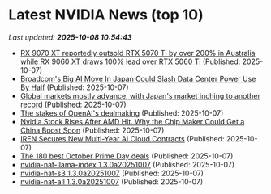 # Latest NVIDIA News (top 10)
_Last updated: **2025-10-08 10:54:43**_

- [RX 9070 XT reportedly outsold RTX 5070 Ti by over 200% in Australia while RX 9060 XT draws 100% lead over RTX 5060 Ti](https://www.notebookcheck.net/RX-9070-XT-reportedly-outsold-RTX-5070-Ti-by-over-200-in-Australia-while-RX-9060-XT-draws-100-lead-over-RTX-5060-Ti.1133126.0.html) (Published: 2025-10-07)
- [Broadcom's Big AI Move In Japan Could Slash Data Center Power Use By Half](https://finance.yahoo.com/news/broadcoms-big-ai-move-japan-103258751.html) (Published: 2025-10-07)
- [Global markets mostly advance, with Japan's market inching to another record](https://abcnews.go.com/Business/wireStory/global-markets-advance-japans-market-inching-record-126279505) (Published: 2025-10-07)
- [The stakes of OpenAI's dealmaking](https://biztoc.com/x/e72f56a2da1e9836) (Published: 2025-10-07)
- [Nvidia Stock Rises After AMD Hit. Why the Chip Maker Could Get a China Boost Soon](https://biztoc.com/x/b98b86984ae0e0eb) (Published: 2025-10-07)
- [IREN Secures New Multi-Year AI Cloud Contracts](https://www.globenewswire.com/news-release/2025/10/07/3162322/0/en/IREN-Secures-New-Multi-Year-AI-Cloud-Contracts.html) (Published: 2025-10-07)
- [The 180 best October Prime Day deals](https://www.theverge.com/tech/788343/best-amazon-prime-day-tech-deals-october-2025-day-1) (Published: 2025-10-07)
- [nvidia-nat-llama-index 1.3.0a20251007](https://pypi.org/project/nvidia-nat-llama-index/1.3.0a20251007/) (Published: 2025-10-07)
- [nvidia-nat-s3 1.3.0a20251007](https://pypi.org/project/nvidia-nat-s3/1.3.0a20251007/) (Published: 2025-10-07)
- [nvidia-nat-all 1.3.0a20251007](https://pypi.org/project/nvidia-nat-all/1.3.0a20251007/) (Published: 2025-10-07)
